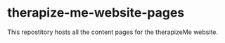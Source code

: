 # therapize-me-website-pages

This repostitory hosts all the content pages for the therapizeMe website.
